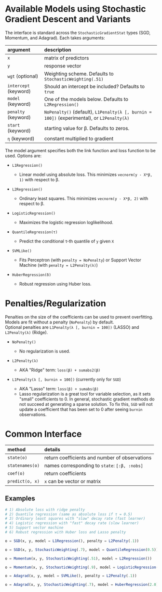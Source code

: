 # Available Models using Stochastic Gradient Descent and Variants
The interface is standard across the `StochasticGradientStat` types (SGD, Momentum, and Adagrad).  Each takes arguments:

| argument              | description                                                                                |
|:----------------------|:-------------------------------------------------------------------------------------------|
| `x`                   | matrix of predictors                                                                       |
| `y`                   | response vector                                                                            |
| `wgt` (optional)      | Weighting scheme. Defaults to `StochasticWeighting(.51)`                                   |
| `intercept` (keyword) | Should an intercept be included?  Defaults to `true`                                       |
| `model` (keyword)     | One of the models below.  Defaults to `L2Regression()`                                     |
| `penalty` (keyword)   | `NoPenalty()` (default), `L1Penalty(λ [, burnin = 100])` (experimental), or `L2Penalty(λ)` |
| `start` (keyword)     | starting value for β.  Defaults to zeros.                                                  |
| `η` (keyword)         | constant multiplied to gradient                                                            |

The model argument specifies both the link function and loss function to be used.  Options are:

- `L1Regression()`
  - Linear model using absolute loss.  This minimizes `vecnorm(y - X*β, 1)` with respect to β.

- `L2Regression()`
  - Ordinary least squares.  This minimizes `vecnorm(y - X*β, 2)` with respect to β.

- `LogisticRegression()`
  - Maximizes the logistic regression loglikelihood.

- `QuantileRegression(τ)`
  - Predict the conditional τ-th quantile of `y` given `X`

- `SVMLike()`
  - Fits Perceptron (with `penalty = NoPenalty`) or Support Vector Machine (with `penalty = L2Penalty(λ)`)

- `HuberRegression(δ)`
  - Robust regression using Huber loss.

# Penalties/Regularization
Penalties on the size of the coefficients can be used to prevent overfitting.  Models are fit without a penalty (`NoPenalty`) by default.<br>Optional penalties are `L1Penalty(λ [, burnin = 100])` (LASSO) and `L2Penalty(λ)` (Ridge).

- `NoPenalty()`
  - No regularization is used.

- `L2Penalty(λ)`  
  - AKA "Ridge" term:  `loss(β) + sumabs2(β)`

- `L1Penalty(λ [, burnin = 100])` (currently only for `SGD`)
  - AKA "Lasso" term: `loss(β) + sumabs(β)`
  - Lasso regularization is a great tool for variable selection, as it sets "small" coefficients to 0.  In general, stochastic gradient methods do not succeed at generating a sparse solution.  To fix this, `SGD` will not update a coefficient that has been set to 0 after seeing `burnin` observations.

# Common Interface

| method          | details                                        |
|:----------------|:-----------------------------------------------|
| `state(o)`      | return coefficients and number of observations |
| `statenames(o)` | names corresponding to `state`: `[:β, :nobs]`  |
| `coef(o)`       | return coefficients                            |
| `predict(o, x)` | `x` can be vector or matrix                    |

## Examples

```julia
# 1) Absolute loss with ridge penalty
# 2) Quantile regression (same as absolute loss if τ = 0.5)
# 3) Ordinary least squares with "slow" decay rate (fast learner)
# 4) Logistic regression with "fast" decay rate (slow learner)
# 5) Support vector machine
# 6) Robust regression with Huber loss and Lasso penalty

o = SGD(x, y, model = L1Regression(), penalty = L2Penalty(.1))

o = SGD(x, y, StochasticWeighting(.7), model = QuantileRegression(0.5))

o = Momentum(x, y, StochasticWeighting(.51), model = L2Regression())

o = Momentum(x, y, StochasticWeighting(.9), model = LogisticRegression())

o = Adagrad(x, y, model = SVMLike(), penalty = L2Penalty(.1))

o = Adagrad(x, y, StochasticWeighting(.7), model = HuberRegression(2.0), penalty = L1Penalty(.01))
```
